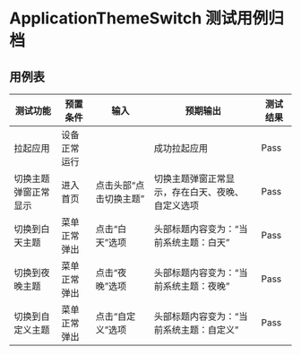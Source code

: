 # ApplicationThemeSwitch 测试用例归档

## 用例表

|测试功能|预置条件|输入|预期输出|测试结果|
|--------------------------------|--------------------------------|--------------------------------|--------------------------------|--------------------------------|
|拉起应用|	设备正常运行|		|成功拉起应用|Pass|
|切换主题弹窗正常显示|	进入首页|点击头部“点击切换主题”|切换主题弹窗正常显示，存在白天、夜晚、自定义选项|Pass|
|切换到白天主题|菜单正常弹出|点击“白天”选项|头部标题内容变为：“当前系统主题：白天”|Pass|
|切换到夜晚主题|菜单正常弹出|点击“夜晚”选项|头部标题内容变为：“当前系统主题：夜晚”|Pass|
|切换到自定义主题|菜单正常弹出|点击“自定义”选项|头部标题内容变为：“当前系统主题：自定义”|Pass|